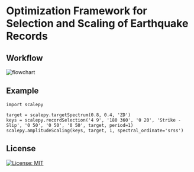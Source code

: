 # Optimization Framework for Selection and Scaling of Earthquake Records

## Workflow
![flowchart](https://user-images.githubusercontent.com/61163577/159950981-13642764-8c2b-4952-9168-aef0bc762b33.png)

## Example
```  
import scalepy

target = scalepy.targetSpectrum(0.8, 0.4, 'ZD')
keys = scalepy.recordSelection('4 9', '180 360', '0 20', 'Strike - Slip', '0 50', '0 50', '0 50', target, period=1)
scalepy.amplitudeScaling(keys, target, 1, spectral_ordinate='srss')
```
 
## License
[![License: MIT](https://img.shields.io/badge/License-MIT-yellow.svg)](https://opensource.org/licenses/MIT)